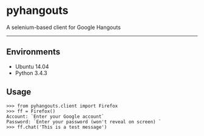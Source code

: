 # pyhangouts  

A selenium-based client for Google Hangouts

----
## Environments
- Ubuntu 14.04  
- Python 3.4.3

## Usage
    >>> from pyhangouts.client import Firefox
    >>> ff = Firefox()
    Account: `Enter your Google account`
    Password: `Enter your password (won't reveal on screen) `
    >>> ff.chat('This is a test message')
    
